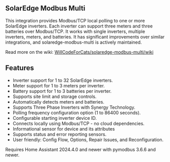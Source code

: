 ## SolarEdge Modbus Multi

This integration provides Modbus/TCP local polling to one or more SolarEdge inverters. Each inverter can support three meters and three batteries over Modbus/TCP. It works with single inverters, multiple inverters, meters, and batteries. It has significant improvements over similar integrations, and solaredge-modbus-multi is actively maintained.

Read more on the wiki: [WillCodeForCats/solaredge-modbus-multi/wiki](https://github.com/WillCodeForCats/solaredge-modbus-multi/wiki)

## Features
* Inverter support for 1 to 32 SolarEdge inverters.
* Meter support for 1 to 3 meters per inverter.
* Battery support for 1 to 3 batteries per inverter.
* Supports site limit and storage controls.
* Automatically detects meters and batteries.
* Supports Three Phase Inverters with Synergy Technology.
* Polling frequency configuration option (1 to 86400 seconds).
* Configurable starting inverter device ID.
* Connects locally using Modbus/TCP - no cloud dependencies.
* Informational sensor for device and its attributes
* Supports status and error reporting sensors.
* User friendly: Config Flow, Options, Repair Issues, and Reconfiguration.

Requires Home Assistant 2024.4.0 and newer with pymodbus 3.6.6 and newer.
